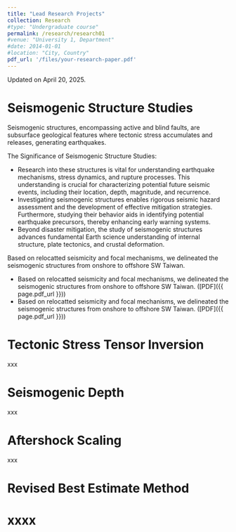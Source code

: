 ```yaml
---
title: "Lead Research Projects"
collection: Research
#type: "Undergraduate course"
permalink: /research/research01
#venue: "University 1, Department"
#date: 2014-01-01
#location: "City, Country"
pdf_url: '/files/your-research-paper.pdf'
---
```


Updated on April 20, 2025.

Seismogenic Structure Studies
======
Seismogenic structures, encompassing active and blind faults, are subsurface geological features where tectonic stress accumulates and releases, generating earthquakes.  

The Significance of Seismogenic Structure Studies:
+ Research into these structures is vital for understanding earthquake mechanisms, stress dynamics, and rupture processes. This understanding is crucial for characterizing potential future seismic events, including their location, depth, magnitude, and recurrence.
+ Investigating seismogenic structures enables rigorous seismic hazard assessment and the development of effective mitigation strategies. Furthermore, studying their behavior aids in identifying potential earthquake precursors, thereby enhancing early warning systems.
+ Beyond disaster mitigation, the study of seismogenic structures advances fundamental Earth science understanding of internal structure, plate tectonics, and crustal deformation.

Based on relocatted seismicity and focal mechanisms, we delineated the seismogenic structures from onshore to offshore SW Taiwan.
+ Based on relocatted seismicity and focal mechanisms, we delineated the seismogenic structures from onshore to offshore SW Taiwan. ([PDF]({{ page.pdf_url }}))
+ Based on relocatted seismicity and focal mechanisms, we delineated the seismogenic structures from onshore to offshore SW Taiwan. ([PDF]({{ page.pdf_url }}))

Tectonic Stress Tensor Inversion
======
xxx

Seismogenic Depth
======
xxx

Aftershock Scaling
======
xxx

Revised Best Estimate Method
======
xxxx
=====
